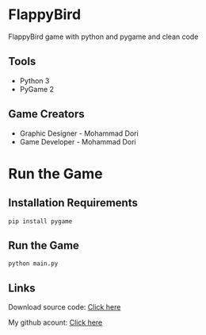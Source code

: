 # FlappyBird
FlappyBird game with python and pygame and clean code

## Tools

- Python 3
- PyGame 2



## Game Creators

- Graphic Designer - Mohammad Dori
- Game Developer - Mohammad Dori

# Run the Game

## Installation Requirements
```
pip install pygame
```

## Run the Game

```
python main.py
```

## Links


Download source code: [Click here](https://github.com/dori-dev/FlappyBird/archive/refs/heads/main.zip)

My github acount: [Click here](https://github.com/dori-dev/)
